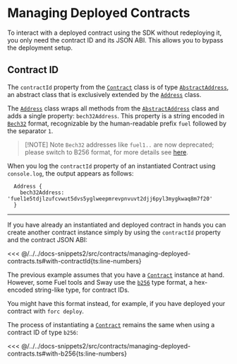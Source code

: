 # Managing Deployed Contracts

To interact with a deployed contract using the SDK without redeploying it, you only need the contract ID and its JSON ABI. This allows you to bypass the deployment setup.

## Contract ID

The `contractId` property from the [`Contract`](../../api/Program/Contract.md) class is of type [`AbstractAddress`](../../api/Interfaces/AbstractAddress.md), an abstract class that is exclusively extended by the [`Address`](../../api/Address/Address.md) class.

The [`Address`](../../api/Address/Address.md) class wraps all methods from the [`AbstractAddress`](../../api/Interfaces/AbstractAddress.md) class and adds a single property: `bech32Address`. This property is a string encoded in [`Bech32`](../types/bech32.md) format, recognizable by the human-readable prefix `fuel` followed by the separator `1`.

> [!NOTE] Note
> `Bech32` addresses like `fuel1..` are now deprecated; please switch to B256 format, for more details see [here](https://docs.fuel.network/docs/specs/abi/argument-encoding/#b256).

When you log the `contractId` property of an instantiated Contract using `console.log`, the output appears as follows:

```console
  Address {
    bech32Address: 'fuel1e5tdjlzufcvwut5dvs5yglweepmrevpnvuvt2djj6pyl3mygkwaq8m7f20'
  }
```

---

If you have already an instantiated and deployed contract in hands you can create another contract instance simply by using the `contractId` property and the contract JSON ABI:

<<< @/../../docs-snippets2/src/contracts/managing-deployed-contracts.ts#with-contractId{ts:line-numbers}

The previous example assumes that you have a [`Contract`](../../api/Program/Contract.md) instance at hand. However, some Fuel tools and Sway use the [`b256`](../types/bits256.md) type format, a hex-encoded string-like type, for contract IDs.

You might have this format instead, for example, if you have deployed your contract with `forc deploy`.

The process of instantiating a [`Contract`](../../api/Program/Contract.md) remains the same when using a contract ID of type `b256`:

<<< @/../../docs-snippets2/src/contracts/managing-deployed-contracts.ts#with-b256{ts:line-numbers}
